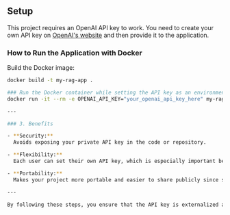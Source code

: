## Setup

This project requires an OpenAI API key to work. You need to create your own API key on [OpenAI's website](https://platform.openai.com) and then provide it to the application.

### How to Run the Application with Docker

Build the Docker image:
```bash
docker build -t my-rag-app .

### Run the Docker container while setting the API key as an environment variable:
docker run -it --rm -e OPENAI_API_KEY="your_openai_api_key_here" my-rag-app

---

### 3. Benefits

- **Security:**  
  Avoids exposing your private API key in the code or repository.

- **Flexibility:**  
  Each user can set their own API key, which is especially important because API keys are tied to individual accounts and usage limits.

- **Portability:**  
  Makes your project more portable and easier to share publicly since sensitive credentials are not included in the source code.

---

By following these steps, you ensure that the API key is externalized and securely provided at runtime. Anyone who downloads your project will need to obtain their own OpenAI API key and set it via the `OPENAI_API_KEY` environment variable before running the application.
